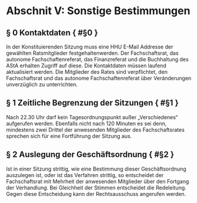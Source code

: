 # Abschnit V: Sonstige Bestimmungen
## § 0 Kontaktdaten { #§0 }
In der Konstituierenden Sitzung muss eine HHU E-Mail Addresse der gewählten Ratsmitglieder festgehaltenwerden. Der Fachschaftsrat, das autonome Fachschaftenreferat, das Finanzreferat und die Buchhaltung des AStA erhalten Zugriff auf diese. Die Kontaktdaten müssen laufend aktualisiert werden. Die Mitglieder des Rates sind verpflichtet, den Fachschaftsrat und das autonome Fachschaftenreferat über Veränderungen unverzüglich zu unterrichten.

## § 1 Zeitliche Begrenzung der Sitzungen { #§1 }
Nach 22.30 Uhr darf kein Tagesordnungspunkt außer „Verschiedenes“ aufgerufen werden. Ebenfalls nicht nach 120 Minuten es sei denn, mindestens zwei Drittel der anwesenden Mitglieder des Fachschaftsrates sprechen sich für eine Fortführung der Sitzung aus.

## § 2 Auslegung der Geschäftsordnung { #§2 }
Ist in einer Sitzung strittig, wie eine Bestimmung dieser Geschäftsordnung auszulegen ist, oder ist das Verfahren strittig, so entscheidet der Fachschaftsrat mit Mehrheit der anwesenden Mitglieder über den Fortgang der Verhandlung. Bei Gleichheit der Stimmen entscheidet die Redeleitung. Gegen diese Entscheidung kann der Rechtsausschuss angerufen werden.